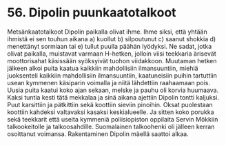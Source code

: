 


    
# 56. Dipolin puunkaatotalkoot

Metsänkaatotalkoot Dipolin paikalla olivat ihme. Ihme siksi, että yhtään ihmistä ei sen touhun aikana 
a) kuollut b) silpoutunut c) saanut shokkia d) menettänyt sormiaan tai e) tullut puulla päähän lyödyksi. 
Ne sadat, jotka olivat paikalla, muistavat varmaan H-hetken, jolloin viisi teekkaria ärisevät 
moottorisahat käsissään syöksyivät tuohon viidakkoon. Muutaman hetken jälkeen alkoi puita kaatua 
kaikkiin mahdollisiin ilmansuuntiin, miehiä juoksenteli kaikkiin mahdollisiin ilmansuuntiin, 
kaatuneisiin puihin tartuttiin usean kymmenen käsiparin voimalla ja niitä lähdettiin raahaamaan pois. 
Uusia puita kaatui koko ajan sekaan, melske ja pauhu oli korvia huumaava. Kaksi tuntia kesti tätä 
mekkalaa ja sinä aikana ajettiin Dipolin tontti kaljuksi. Puut karsittiin ja pätkittiin sekä koottiin sieviin 
pinoihin. Oksat puolestaan koottiin kahdeksi valtavaksi kasaksi keskialueelle. Ja sitten koko porukka 
sekä teekkarit että useita kymmeniä poliisiopiston oppilaita Servin Mökkiin talkookeitolle ja 
talkoosahdille. Suomalainen talkoohenki oli jälleen kerran osoittanut voimansa. Rakentaminen Dipolin 
mäellä saattoi alkaa.
